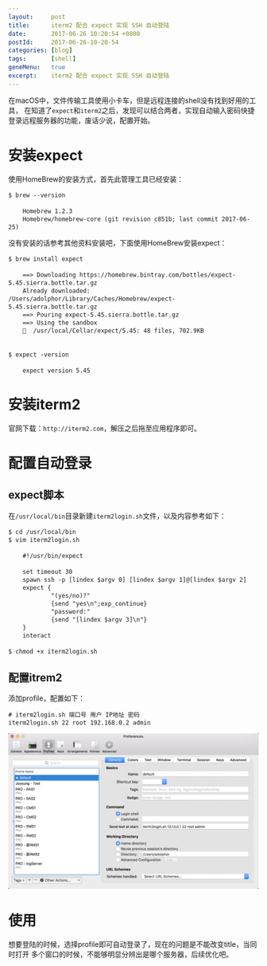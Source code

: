 ```yaml
---
layout:     post
title:      iterm2 配合 expect 实现 SSH 自动登陆
date:       2017-06-26 10:20:54 +0800
postId:     2017-06-26-10-20-54
categories: [blog]
tags:       [shell]
geneMenu:   true
excerpt:    iterm2 配合 expect 实现 SSH 自动登陆
---
```


在macOS中，文件传输工具使用小卡车，但是远程连接的shell没有找到好用的工具，
在知道了`expect`和`iterm2`之后，发现可以结合两者，实现自动输入密码快捷
登录远程服务器的功能，废话少说，配置开始。

# 安装expect
使用HomeBrew的安装方式，首先此管理工具已经安装：

```
$ brew --version

    Homebrew 1.2.3
    Homebrew/homebrew-core (git revision c851b; last commit 2017-06-25)

```

没有安装的话参考其他资料安装吧，下面使用HomeBrew安装expect：

```
$ brew install expect

    ==> Downloading https://homebrew.bintray.com/bottles/expect-5.45.sierra.bottle.tar.gz
    Already downloaded: /Users/adolphor/Library/Caches/Homebrew/expect-5.45.sierra.bottle.tar.gz
    ==> Pouring expect-5.45.sierra.bottle.tar.gz
    ==> Using the sandbox
    🍺  /usr/local/Cellar/expect/5.45: 48 files, 702.9KB


$ expect -version

    expect version 5.45

```

# 安装iterm2

官网下载：`http://iterm2.com`，解压之后拖至应用程序即可。

# 配置自动登录

## expect脚本
在`/usr/local/bin`目录新建`iterm2login.sh`文件，以及内容参考如下：

```
$ cd /usr/local/bin
$ vim iterm2login.sh

    #!/usr/bin/expect
    
    set timeout 30
    spawn ssh -p [lindex $argv 0] [lindex $argv 1]@[lindex $argv 2]
    expect {
            "(yes/no)?"
            {send "yes\n";exp_continue}
            "password:"
            {send "[lindex $argv 3]\n"}
    }
    interact

$ chmod +x iterm2login.sh
```

## 配置itrem2

添加profile，配置如下：
```
# iterm2login.sh 端口号 用户 IP地址 密码
iterm2login.sh 22 root 192.168.0.2 admin
```

![iterm2login](/image/post/2017/06/26/20170626-0101-iterm2login.png)


# 使用

想要登陆的时候，选择profile即可自动登录了，现在的问题是不能改变title，当同时打开
多个窗口的时候，不能够明显分辨出是哪个服务器，后续优化吧。